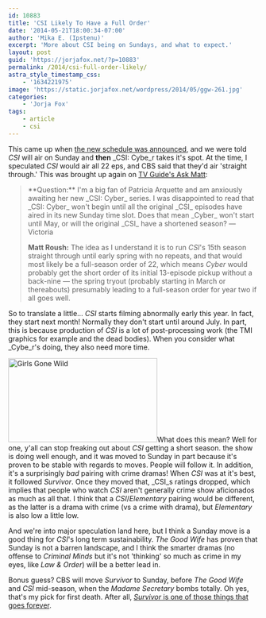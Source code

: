 ```yaml
---
id: 10883
title: 'CSI Likely To Have a Full Order'
date: '2014-05-21T18:00:34-07:00'
author: 'Mika E. (Ipstenu)'
excerpt: 'More about CSI being on Sundays, and what to expect.'
layout: post
guid: 'https://jorjafox.net/?p=10883'
permalink: /2014/csi-full-order-likely/
astra_style_timestamp_css:
    - '1634221975'
image: 'https://static.jorjafox.net/wordpress/2014/05/ggw-261.jpg'
categories:
    - 'Jorja Fox'
tags:
    - article
    - csi
---
```


This came up when <a title="CSI Moves to Sunday" href="https://jorjafox.net/2014/csi-moves-to-sunday/">the new schedule was announced</a>, and we were told _CSI_ will air on Sunday and **then** _CSI: Cybe_r takes it's spot. At the time, I speculated _CSI_ would air all 22 eps, and CBS said that they'd air 'straight through.' This was brought up again on <a href="http://www.tvguide.com/News/Ask-Matt-Cancellations-Louie-Person-Interest-Blacklist-Castle-Finale-1082023.aspx">TV Guide's Ask Matt</a>:
<blockquote>**Question:** I'm a big fan of Patricia Arquette and am anxiously awaiting her new _CSI: Cyber_ series. I was disappointed to read that _CSI: Cyber_ won't begin until all the original _CSI_ episodes have aired in its new Sunday time slot. Does that mean _Cyber_ won't start until May, or will the original _CSI_ have a shortened season? — Victoria

**Matt Roush:** The idea as I understand it is to run _CSI_'s 15th season straight through until early spring with no repeats, and that would most likely be a full-season order of 22, which means _Cyber_ would probably get the short order of its initial 13-episode pickup without a back-nine — the spring tryout (probably starting in March or thereabouts) presumably leading to a full-season order for year two if all goes well.</blockquote>
So to translate a little... _CSI_ starts filming abnormally early this year. In fact, they start next month! Normally they don't start until around July. In part, this is because production of _CSI_ is a lot of post-processing work (the TMI graphics for example and the dead bodies). When you consider what _Cybe_r's doing, they also need more time.

<img class="alignright size-full wp-image-10884" src="//static.jorjafox.net/wordpress/2014/05/ggw-261.jpg" alt="Girls Gone Wild" width="300" height="169" />What does this mean? Well for one, y'all can stop freaking out about _CSI_ getting a short season. the show is doing well enough, and it was moved to Sunday in part because it's proven to be stable with regards to moves. People will follow it. In addition, it's a surprisingly _bad_ pairing with crime dramas! When _CSI_ was at it's best, it followed _Survivor_. Once they moved that, _CSI_s ratings dropped, which implies that people who watch _CSI_ aren't generally crime show aficionados as much as all that. I think that a _CSI_/_Elementary_ pairing would be different, as the latter is a drama with crime (vs a crime with drama), but _Elementary_ is also low a little low.

And we're into major speculation land here, but I think a Sunday move is a good thing for _CSI_'s long term sustainability. _The Good Wife_ has proven that Sunday is not a barren landscape, and I think the smarter dramas (no offense to _Criminal Minds_ but it's not 'thinking' so much as crime in my eyes, like _Law &amp; Order_) will be a better lead in.

Bonus guess? CBS will move _Survivor_ to Sunday, before _The Good Wife_ and _CSI_ mid-season, when the _Madame Secretary_ bombs totally. Oh yes, that's my pick for first death. After all, <a href="http://popwatch.ew.com/2014/05/21/survivor-cagayan-28-seasons/">_Survivor_ is one of those things that goes forever</a>.
